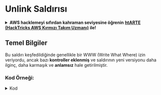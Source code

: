 # Unlink Saldırısı

<details>

<summary><strong>AWS hacklemeyi sıfırdan kahraman seviyesine öğrenin</strong> <a href="https://training.hacktricks.xyz/courses/arte"><strong>htARTE (HackTricks AWS Kırmızı Takım Uzmanı)</strong></a><strong> ile!</strong></summary>

HackTricks'ı desteklemenin diğer yolları:

* **Şirketinizi HackTricks'te reklamınızı görmek istiyorsanız** veya **HackTricks'i PDF olarak indirmek istiyorsanız** [**ABONELİK PLANLARI**]'na göz atın (https://github.com/sponsors/carlospolop)!
* [**Resmi PEASS & HackTricks ürünleri**](https://peass.creator-spring.com) edinin
* [**The PEASS Ailesi**]'ni (https://opensea.io/collection/the-peass-family) keşfedin, özel [**NFT'ler**]'imiz (https://opensea.io/collection/the-peass-family) koleksiyonumuzu
* **Katılın** 💬 [**Discord grubuna**](https://discord.gg/hRep4RUj7f) veya [**telegram grubuna**](https://t.me/peass) veya bizi **Twitter** 🐦 [**@hacktricks\_live**](https://twitter.com/hacktricks\_live)**'da takip edin.**
* **Hacking püf noktalarınızı paylaşarak PR'lar göndererek** [**HackTricks**](https://github.com/carlospolop/hacktricks) ve [**HackTricks Cloud**](https://github.com/carlospolop/hacktricks-cloud) github depolarına katkıda bulunun.

</details>

## Temel Bilgiler

Bu saldırı keşfedildiğinde genellikle bir WWW (Write What Where) izin veriyordu, ancak bazı **kontroller eklenmiş** ve saldırının yeni versiyonu daha ilginç, daha karmaşık ve **anlamsız** hale getirilmiştir.

### Kod Örneği:

<details>

<summary>Kod</summary>
```c
#include <unistd.h>
#include <stdlib.h>
#include <string.h>
#include <stdio.h>

// Altered from https://github.com/DhavalKapil/heap-exploitation/tree/d778318b6a14edad18b20421f5a06fa1a6e6920e/assets/files/unlink_exploit.c to make it work

struct chunk_structure {
size_t prev_size;
size_t size;
struct chunk_structure *fd;
struct chunk_structure *bk;
char buf[10];               // padding
};

int main() {
unsigned long long *chunk1, *chunk2;
struct chunk_structure *fake_chunk, *chunk2_hdr;
char data[20];

// First grab two chunks (non fast)
chunk1 = malloc(0x8000);
chunk2 = malloc(0x8000);
printf("Stack pointer to chunk1: %p\n", &chunk1);
printf("Chunk1: %p\n", chunk1);
printf("Chunk2: %p\n", chunk2);

// Assuming attacker has control over chunk1's contents
// Overflow the heap, override chunk2's header

// First forge a fake chunk starting at chunk1
// Need to setup fd and bk pointers to pass the unlink security check
fake_chunk = (struct chunk_structure *)chunk1;
fake_chunk->size = 0x8000;
fake_chunk->fd = (struct chunk_structure *)(&chunk1 - 3); // Ensures P->fd->bk == P
fake_chunk->bk = (struct chunk_structure *)(&chunk1 - 2); // Ensures P->bk->fd == P

// Next modify the header of chunk2 to pass all security checks
chunk2_hdr = (struct chunk_structure *)(chunk2 - 2);
chunk2_hdr->prev_size = 0x8000;  // chunk1's data region size
chunk2_hdr->size &= ~1;        // Unsetting prev_in_use bit

// Now, when chunk2 is freed, attacker's fake chunk is 'unlinked'
// This results in chunk1 pointer pointing to chunk1 - 3
// i.e. chunk1[3] now contains chunk1 itself.
// We then make chunk1 point to some victim's data
free(chunk2);
printf("Chunk1: %p\n", chunk1);
printf("Chunk1[3]: %x\n", chunk1[3]);

chunk1[3] = (unsigned long long)data;

strcpy(data, "Victim's data");

// Overwrite victim's data using chunk1
chunk1[0] = 0x002164656b636168LL;

printf("%s\n", data);

return 0;
}

```
</details>

* Saldırı, tcaches kullanıldığında çalışmaz (2.26'dan sonra)

### Amaç

Bu saldırı, **bir parçanın işaretçisini kendisinden 3 adres öncesine işaret edecek şekilde değiştirmeyi** sağlar. Eğer bu yeni konum (işaretçinin bulunduğu yerin çevresi) ilginç şeyler içeriyorsa, diğer kontrol edilebilir tahsisler / yığın gibi..., bunları okuyup/üzerine yazarak daha büyük zarara neden olmak mümkündür.

* Eğer bu işaretçi yığında bulunuyorsa, çünkü şimdi kendisinden 3 adres önceye işaret ediyor ve kullanıcı potansiyel olarak bunu okuyup değiştirebiliyorsa, yığından hassas bilgiler sızdırmak veya hatta geri dönüş adresini (belki) canary'ye dokunmadan değiştirmek mümkün olacaktır
* CTF örneklerinde, bu işaretçi diğer tahsislere işaret eden bir işaretçi dizisinde bulunmaktadır, bu nedenle 3 adres öncesine işaret etmesi ve okuyup yazabilmesi sayesinde diğer işaretçilerin başka adreslere işaret etmesi mümkün olacaktır.\
Potansiyel olarak kullanıcı diğer tahsisleri de okuyup/yazabildiği için bilgi sızdırabilir veya rastgele konumlara yeni adresler üzerine yazabilir (örneğin GOT'ta).

### Gereksinimler

* Bir bellekte (örneğin yığın) bazı kontrol sahibi olmak için bazı özelliklere değerler vererek bir çift parça oluşturmak.
* Sahte parçanın işaretçilerini ayarlamak için yığın sızıntısı.

### Saldırı

* Bir çift parça bulunmaktadır (parça1 ve parça2)
* Saldırgan parça1'in içeriğini ve parça2'nin başlıklarını kontrol eder.
* Parça1'de saldırgan sahte bir parça yapısını oluşturur:
* Korumaları atlatmak için `boyut` alanının doğru olduğundan emin olur, böylece `corrupted size vs. prev_size while consolidating` hatası alınmaz
* ve sahte parçanın `fd` ve `bk` alanları, sahte parçanın depolandığı yer olan parça1 işaretçisinin -3 ve -2 ofsetlerinde bulunan yere işaret eder, böylece `sahte_parça->fd->bk` ve `sahte_parça->bk->fd` gerçek parça1 adresinin bulunduğu bellek (yığın) konumuna işaret eder:

<figure><img src="../../.gitbook/assets/image (1245).png" alt=""><figcaption><p><a href="https://heap-exploitation.dhavalkapil.com/attacks/unlink_exploit">https://heap-exploitation.dhavalkapil.com/attacks/unlink_exploit</a></p></figcaption></figure>

* Parça2'nin başlıkları değiştirilir ve önceki parçanın kullanılmadığını ve sahte parçanın içerdiği boyutun boyutunu gösterir.
* İkinci parça serbest bırakıldığında, bu sahte parça bağlantısı kesilir:
* `sahte_parça->fd->bk` = `sahte_parça->bk`
* `sahte_parça->bk->fd` = `sahte_parça->fd`
* Daha önce `sahte_parça->fd->bk` ve `sahte_parça->fd->bk`'nin aynı yere işaret ettiği sağlandı (parça1'in depolandığı yığın konumu, bu nedenle geçerli bir bağlı liste idi). **Her ikisi de aynı yere işaret ettiği için** sadece sonuncu (`sahte_parça->bk->fd = sahte_parça->fd`) **etkili** olacaktır.
* Bu, yığında parça1 işaretçisini yığında kendisinden 3 adres önce depolanan adrese (veya baytlara) **üzerine yazacaktır**.
* Dolayısıyla, bir saldırgan parça1'in içeriğini tekrar kontrol edebilirse, yığının içine **yazabilecektir**, potansiyel olarak canary'yi atlayarak geri dönüş adresini değiştirebilir ve yerel değişkenlerin değerlerini ve işaretçilerini değiştirebilir. Hatta yine parça1'in yığında depolanan adresini saldırgan tekrar kontrol edebilirse, herhangi bir yere yazabilir.
* Bu, **adreslerin yığında depolandığı için** mümkün oldu. Risk ve sömürü, sahte parçanın adreslerinin **nerede depolandığına bağlı olabilir**.

<figure><img src="../../.gitbook/assets/image (1246).png" alt=""><figcaption><p><a href="https://heap-exploitation.dhavalkapil.com/attacks/unlink_exploit">https://heap-exploitation.dhavalkapil.com/attacks/unlink_exploit</a></p></figcaption></figure>

## Referanslar

* [https://heap-exploitation.dhavalkapil.com/attacks/unlink\_exploit](https://heap-exploitation.dhavalkapil.com/attacks/unlink\_exploit)
* CTF'de bile bir unlink saldırısı bulmak garip olabilir ancak bu saldırının kullanıldığı bazı yazılımlar burada bulunmaktadır:
* CTF örneği: [https://guyinatuxedo.github.io/30-unlink/hitcon14\_stkof/index.html](https://guyinatuxedo.github.io/30-unlink/hitcon14\_stkof/index.html)
* Bu örnekte, yığın yerine malloc edilmiş adreslerin bir dizisi bulunmaktadır. Unlink saldırısı, bir parça buraya tahsis edilebilmek için gerçekleştirilir, bu nedenle malloc edilmiş adreslerin dizisinin işaretçilerini kontrol etmek mümkün olur. Ardından, bu adreslerdeki parçaların içeriğini değiştirmeyi sağlayan başka bir işlevsellik vardır, bu da adresleri GOT'a işaret etmeye, işlev adreslerini değiştirmeye ve sızıntılar ve RCE elde etmeye olanak tanır.
* Başka bir CTF örneği: [https://guyinatuxedo.github.io/30-unlink/zctf16\_note2/index.html](https://guyinatuxedo.github.io/30-unlink/zctf16\_note2/index.html)
* Önceki örnekte olduğu gibi, tahsis edilen adreslerin bir dizisi bulunmaktadır. Bir unlink saldırısı gerçekleştirerek, ilk tahsis edilen adresin dizinin başlangıcından birkaç konum öncesine işaret etmesi sağlanabilir ve ardından bu tahsis edilen adres yeni konumda üzerine yazılabilir. Bu nedenle, diğer tahsislerin işaretçileri GOT'a işaret etmek üzere üzerine yazılabilir, libc sızıntısı almak için yazdırılabilir ve ardından atoi GOT'u bir tek seferlik işlev adresiyle değiştirilebilir.
* Unlink saldırısına oldukça benzer bir zayıflığı istismar eden özel malloc ve free işlevleriyle CTF örneği: [https://guyinatuxedo.github.io/33-custom\_misc\_heap/csaw17\_minesweeper/index.html](https://guyinatuxedo.github.io/33-custom\_misc\_heap/csaw17\_minesweeper/index.html)
* Özel malloc'un FD ve BK işaretçilerini kontrol etmeyi sağlayan bir taşma vardır ve bu (özel) serbest bırakılacak. Dahası, yığında exec biti bulunmaktadır, bu nedenle bir yığın adresi sızdırmak ve GOT'tan bir işlevi bir yığın parçasına bir kabuk koduyla işaret etmek mümkündür.

<details>

<summary><strong>Sıfırdan kahraman olmak için AWS hacklemeyi öğrenin</strong> <a href="https://training.hacktricks.xyz/courses/arte"><strong>htARTE (HackTricks AWS Red Team Expert)</strong></a><strong>!</strong></summary>

HackTricks'i desteklemenin diğer yolları:

* **Şirketinizi HackTricks'te reklamını görmek istiyorsanız** veya **HackTricks'i PDF olarak indirmek istiyorsanız** [**ABONELİK PLANLARINI**](https://github.com/sponsors/carlospolop) kontrol edin!
* [**Resmi PEASS & HackTricks ürünlerini**](https://peass.creator-spring.com) edinin
* [**The PEASS Family**](https://opensea.io/collection/the-peass-family)'yi keşfedin, özel [**NFT'lerimiz**](https://opensea.io/collection/the-peass-family)
* 💬 [**Discord grubuna**](https://discord.gg/hRep4RUj7f) veya [**telegram grubuna**](https://t.me/peass) katılın veya bizi **Twitter** 🐦 [**@hacktricks\_live**](https://twitter.com/hacktricks\_live)'da **takip edin**.
* **Hacking püf noktalarınızı paylaşarak** [**HackTricks**](https://github.com/carlospolop/hacktricks) ve [**HackTricks Cloud**](https://github.com/carlospolop/hacktricks-cloud) github depolarına PR göndererek paylaşın.

</details>
